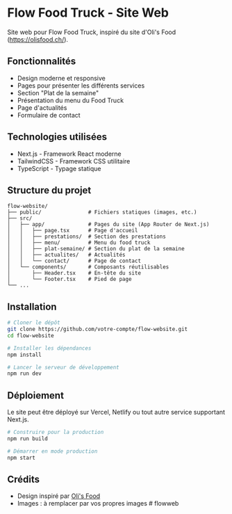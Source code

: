 # Flow Food Truck - Site Web

Site web pour Flow Food Truck, inspiré du site d'Oli's Food (https://olisfood.ch/).

## Fonctionnalités

- Design moderne et responsive
- Pages pour présenter les différents services
- Section "Plat de la semaine"
- Présentation du menu du Food Truck
- Page d'actualités
- Formulaire de contact

## Technologies utilisées

- Next.js - Framework React moderne
- TailwindCSS - Framework CSS utilitaire
- TypeScript - Typage statique

## Structure du projet

```
flow-website/
├── public/               # Fichiers statiques (images, etc.)
├── src/
│   ├── app/              # Pages du site (App Router de Next.js)
│   │   ├── page.tsx      # Page d'accueil
│   │   ├── prestations/  # Section des prestations
│   │   ├── menu/         # Menu du food truck
│   │   ├── plat-semaine/ # Section du plat de la semaine
│   │   ├── actualites/   # Actualités
│   │   └── contact/      # Page de contact
│   └── components/       # Composants réutilisables
│       ├── Header.tsx    # En-tête du site
│       └── Footer.tsx    # Pied de page
└── ...
```

## Installation

```bash
# Cloner le dépôt
git clone https://github.com/votre-compte/flow-website.git
cd flow-website

# Installer les dépendances
npm install

# Lancer le serveur de développement
npm run dev
```

## Déploiement

Le site peut être déployé sur Vercel, Netlify ou tout autre service supportant Next.js.

```bash
# Construire pour la production
npm run build

# Démarrer en mode production
npm start
```

## Crédits

- Design inspiré par [Oli's Food](https://olisfood.ch/)
- Images : à remplacer par vos propres images #   f l o w w e b  
 